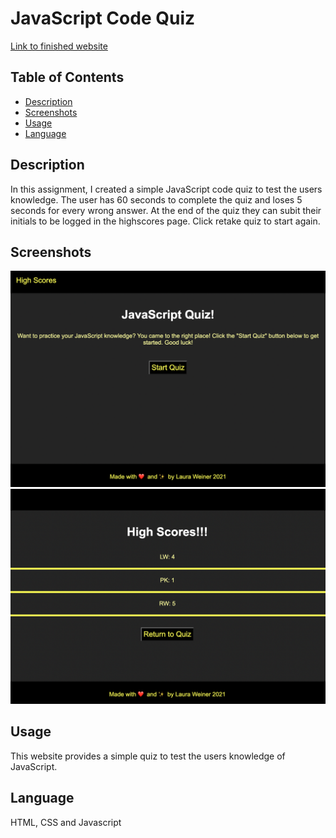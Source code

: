 # JavaScript Code Quiz

[Link to finished website](https://lweine01.github.io/code-quiz/)

## Table of Contents
- [Description](#Description)
- [Screenshots](#Screenshots)
- [Usage](#Usage)
- [Language](#language)


## Description
In this assignment, I created a simple JavaScript code quiz to test the users knowledge. 
The user has 60 seconds to complete the quiz and loses 5 seconds for every wrong answer.
At the end of the quiz they can subit their initials to be logged in the highscores page.
Click retake quiz to start again.

## Screenshots
![Code Quiz Home page screenshot](./assets/images/indexss.png)
![Code Quiz Home page screenshot](./assets/images/highscoresss.png)

## Usage
This website provides a simple quiz to test the users knowledge of JavaScript.

## Language
HTML, CSS and Javascript

